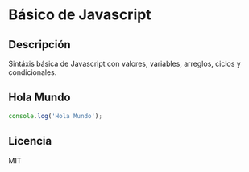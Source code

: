 # Básico de Javascript

## Descripción

Sintáxis básica de Javascript con valores, variables, arreglos, ciclos y condicionales.

## Hola Mundo

```Javascript
console.log('Hola Mundo');
```

## Licencia
MIT
